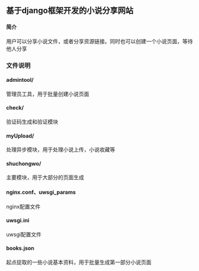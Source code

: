 ## 基于django框架开发的小说分享网站

#### 简介
用户可以分享小说文件，或者分享资源链接。同时也可以创建一个小说页面，等待他人分享

### 文件说明

#### admintool/ 
管理员工具，用于批量创建小说页面

#### check/
验证码生成和验证模块

#### myUpload/
处理异步模块，用于处理小说上传，小说收藏等

#### shuchongwo/
主要模块，用于大部分的页面生成

#### nginx.conf、uwsgi_params
nginx配置文件

#### uwsgi.ini
uwsgi配置文件

#### books.json
起点捉取的一些小说基本资料，用于批量生成第一部分小说页面